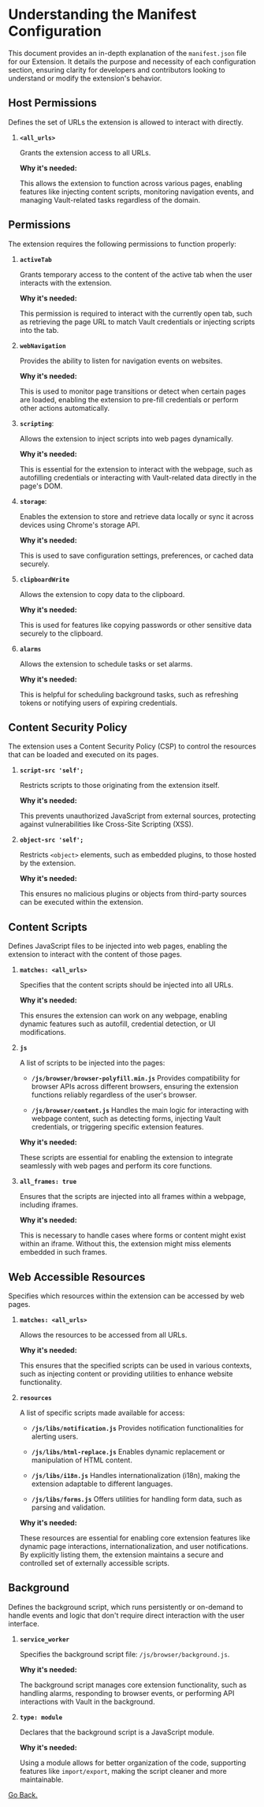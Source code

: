# Understanding the Manifest Configuration

This document provides an in-depth explanation of the `manifest.json` file for our Extension. It details the purpose and necessity of each configuration section, ensuring clarity for developers and contributors looking to understand or modify the extension's behavior.

## Host Permissions

Defines the set of URLs the extension is allowed to interact with directly.

1. **`<all_urls>`**

    Grants the extension access to all URLs.

    **Why it's needed:**

    This allows the extension to function across various pages, enabling features like injecting content scripts, monitoring navigation events, and managing Vault-related tasks regardless of the domain.

## Permissions

The extension requires the following permissions to function properly:

1. **`activeTab`**

    Grants temporary access to the content of the active tab when the user interacts with the extension.

    **Why it's needed:**

    This permission is required to interact with the currently open tab, such as retrieving the page URL to match Vault credentials or injecting scripts into the tab.

1. **`webNavigation`**

    Provides the ability to listen for navigation events on websites.

    **Why it's needed:**

    This is used to monitor page transitions or detect when certain pages are loaded, enabling the extension to pre-fill credentials or perform other actions automatically.

1. **`scripting`**:

    Allows the extension to inject scripts into web pages dynamically.

    **Why it's needed:**

    This is essential for the extension to interact with the webpage, such as autofilling credentials or interacting with Vault-related data directly in the page's DOM.

1. **`storage`**:

    Enables the extension to store and retrieve data locally or sync it across devices using Chrome's storage API.

    **Why it's needed:**

    This is used to save configuration settings, preferences, or cached data securely.

1. **`clipboardWrite`**

    Allows the extension to copy data to the clipboard.

    **Why it's needed:**

    This is used for features like copying passwords or other sensitive data securely to the clipboard.

1. **`alarms`**

    Allows the extension to schedule tasks or set alarms.

    **Why it's needed:**

    This is helpful for scheduling background tasks, such as refreshing tokens or notifying users of expiring credentials.

## Content Security Policy

The extension uses a Content Security Policy (CSP) to control the resources that can be loaded and executed on its pages.

1. **`script-src 'self';`**

    Restricts scripts to those originating from the extension itself.

    **Why it's needed:**

    This prevents unauthorized JavaScript from external sources, protecting against vulnerabilities like Cross-Site Scripting (XSS).

1. **`object-src 'self';`**

    Restricts `<object>` elements, such as embedded plugins, to those hosted by the extension.

    **Why it's needed:**

    This ensures no malicious plugins or objects from third-party sources can be executed within the extension.

## Content Scripts

Defines JavaScript files to be injected into web pages, enabling the extension to interact with the content of those pages.

1. **`matches: <all_urls>`**

    Specifies that the content scripts should be injected into all URLs.

    **Why it's needed:**

    This ensures the extension can work on any webpage, enabling dynamic features such as autofill, credential detection, or UI modifications.

1. **`js`**

    A list of scripts to be injected into the pages:

    - **`/js/browser/browser-polyfill.min.js`**
      Provides compatibility for browser APIs across different browsers, ensuring the extension functions reliably regardless of the user's browser.

    - **`/js/browser/content.js`**
      Handles the main logic for interacting with webpage content, such as detecting forms, injecting Vault credentials, or triggering specific extension features.

    **Why it's needed:**

    These scripts are essential for enabling the extension to integrate seamlessly with web pages and perform its core functions.

1. **`all_frames: true`**

    Ensures that the scripts are injected into all frames within a webpage, including iframes.

    **Why it's needed:**

    This is necessary to handle cases where forms or content might exist within an iframe. Without this, the extension might miss elements embedded in such frames.

## Web Accessible Resources

Specifies which resources within the extension can be accessed by web pages.

1. **`matches: <all_urls>`**

    Allows the resources to be accessed from all URLs.

    **Why it's needed:**

    This ensures that the specified scripts can be used in various contexts, such as injecting content or providing utilities to enhance website functionality.

1. **`resources`**

    A list of specific scripts made available for access:

    - **`/js/libs/notification.js`**
      Provides notification functionalities for alerting users.

    - **`/js/libs/html-replace.js`**
      Enables dynamic replacement or manipulation of HTML content.

    - **`/js/libs/i18n.js`**
      Handles internationalization (i18n), making the extension adaptable to different languages.

    - **`/js/libs/forms.js`**
      Offers utilities for handling form data, such as parsing and validation.

    **Why it's needed:**

    These resources are essential for enabling core extension features like dynamic page interactions, internationalization, and user notifications. By explicitly listing them, the extension maintains a secure and controlled set of externally accessible scripts.

## Background

Defines the background script, which runs persistently or on-demand to handle events and logic that don't require direct interaction with the user interface.

1. **`service_worker`**

    Specifies the background script file: `/js/browser/background.js`.

    **Why it's needed:**

    The background script manages core extension functionality, such as handling alarms, responding to browser events, or performing API interactions with Vault in the background.

1. **`type: module`**

    Declares that the background script is a JavaScript module.

    **Why it's needed:**

    Using a module allows for better organization of the code, supporting features like `import/export`, making the script cleaner and more maintainable.

[Go Back.](../README.md)
